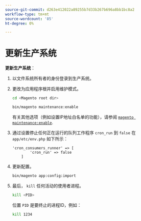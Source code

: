 ```yaml
---
source-git-commit: d263e412022a89255b7d33b267b696a8bb1bc8a2
workflow-type: tm+mt
source-wordcount: '85'
ht-degree: 0%

---
```

# 更新生产系统

**更新生产系统**：

1. 以文件系统所有者的身份登录到生产系统。
1. 更改为应用程序根并启用维护模式。

   ```bash
   cd <Magento root dir>
   ```

   ```bash
   bin/magento maintenance:enable
   ```

   有关其他选项（例如设置IP地址白名单的功能），请参阅 [`magento maintenance:enable`](../installation/tutorials/maintenance-mode.md).

1. 通过设置停止任何正在运行的队列工作程序 `cron_run` 到 `false` 在 `app/etc/env.php` 如下所示：

   ```php?start_inline=1
   'cron_consumers_runner' => [
           'cron_run' => false
       ]
   ```

1. 更新配置。

   ```bash
   bin/magento app:config:import
   ```

1. 最后， `kill` 任何活动的使用者进程。

   ```bash
   kill <PID>
   ```

   位置 `PID` 是要终止的进程ID，例如：

   ```bash
   kill 1234
   ```

1. 从源代码管理中提取代码。

   ```bash
   git pull mconfig m2.2_deploy
   ```

1. 更新配置。

   ```bash
   bin/magento app:config:import
   ```

1. 清理缓存。

   ```bash
   bin/magento cache:clean
   ```

1. 结束维护模式。

   ```bash
   bin/magento maintenance:disable
   ```
